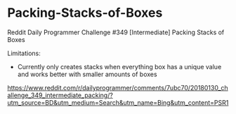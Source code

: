 # Packing-Stacks-of-Boxes

Reddit Daily Programmer Challenge #349 [Intermediate] Packing Stacks of Boxes

Limitations:
- Currently only creates stacks when everything box has a unique value and works better with smaller amounts of boxes

 
https://www.reddit.com/r/dailyprogrammer/comments/7ubc70/20180130_challenge_349_intermediate_packing/?utm_source=BD&utm_medium=Search&utm_name=Bing&utm_content=PSR1
